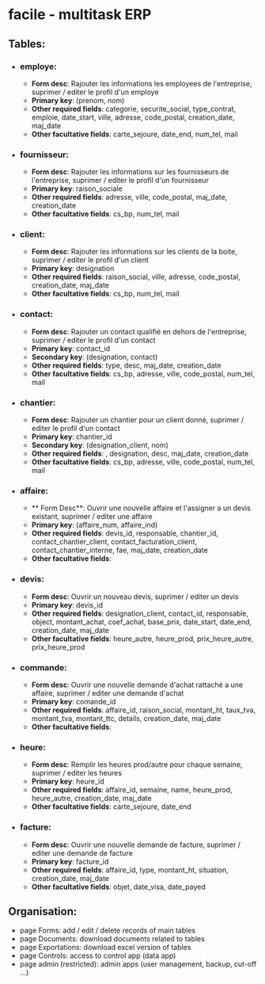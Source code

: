 # facile - multitask ERP

## Tables:

- ### employe:
    - **Form desc**: Rajouter les informations les employees de l'entreprise, suprimer / editer le profil d'un employe
    - **Primary key**: (prenom, nom)
    - **Other required fields**: categorie, securite_social, type_contrat, emploie, date_start, ville, adresse, code_postal, creation_date, maj_date
    - **Other facultative fields**: carte_sejoure, date_end, num_tel, mail

- ### fournisseur:
    - **Form desc**: Rajouter les informations sur les fournisseurs de l'entreprise, suprimer / editer le profil d'un fournisseur
    - **Primary key**: raison_sociale
    - **Other required fields**: adresse, ville, code_postal, maj_date, creation_date
    - **Other facultative fields**: cs_bp, num_tel, mail

- ### client:
    - **Form desc**: Rajouter les informations sur les clients de la boite, suprimer / editer le profil d'un client
    - **Primary key**: designation
    - **Other required fields**: raison_social, ville, adresse, code_postal, creation_date, maj_date
    - **Other facultative fields**: cs_bp, num_tel, mail

- ### contact:
    - **Form desc**: Rajouter un contact qualifié en dehors de l'entreprise, suprimer / editer le profil d'un contact
    - **Primary key**: contact_id
    - **Secondary key**: (designation, contact)
    - **Other required fields**: type, desc, maj_date, creation_date
    - **Other facultative fields**: cs_bp, adresse, ville, code_postal, num_tel, mail

- ### chantier:
    - **Form desc**: Rajouter un chantier pour un client donné, suprimer / editer le profil d'un contact
    - **Primary key**: chantier_id
    - **Secondary key**: (designation_client, nom)
    - **Other required fields**: , designation, desc, maj_date, creation_date
    - **Other facultative fields**: cs_bp, adresse, ville, code_postal, num_tel, mail

- ### affaire:
    - ** Form Desc**: Ouvrir une nouvelle affaire et l'assigner a un devis existant, suprimer / editer une affaire
    - **Primary key**: (affaire_num, affaire_ind)
    - **Other required fields**: devis_id, responsable, chantier_id, contact_chantier_client, contact_facturation_client, contact_chantier_interne, fae, maj_date, creation_date
    - **Other facultative fields**: 

- ### devis:
    - **Form desc**: Ouvrir un nouveau devis, suprimer / editer un devis
    - **Primary key**: devis_id
    - **Other required fields**: designation_client, contact_id, responsable, object, montant_achat, coef_achat, base_prix, date_start, date_end, creation_date, maj_date
    - **Other facultative fields**: heure_autre, heure_prod, prix_heure_autre, prix_heure_prod
    
- ### commande:
    - **Form desc**: Ouvrir une nouvelle demande d'achat rattaché a une affaire, suprimer / editer une demande d'achat
    - **Primary key**: comande_id
    - **Other required fields**: affaire_id, raison_social, montant_ht, taux_tva, montant_tva, montant_ttc, details, creation_date, maj_date
    - **Other facultative fields**:

- ### heure:
    - **Form desc**: Remplir les heures prod/autre pour chaque semaine, suprimer / editer les heures
    - **Primary key**: heure_id
    - **Other required fields**: affaire_id, semaine, name, heure_prod, heure_autre, creation_date, maj_date
    - **Other facultative fields**: carte_sejoure, date_end

- ### facture:
    - **Form desc**: Ouvrir une nouvelle demande de facture, suprimer / editer une demande de facture
    - **Primary key**: facture_id
    - **Other required fields**: affaire_id, type, montant_ht, situation, creation_date, maj_date
    - **Other facultative fields**: objet, date_visa, date_payed

## Organisation:

- page Forms: add / edit / delete records of main tables
- page Documents: download documents related to tables
- page Exportations: download excel version of tables
- page Controls: access to control app (data app)
- page admin (restricted): admin apps (user management, backup, cut-off ...)
